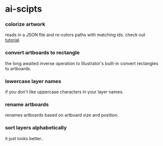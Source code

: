 # ai-scipts

### colorize artwork

reads in a JSON file and re-colors paths with matching ids. check out [tutorial](http://vis4.net/blog/posts/re-coloring-illustrator-graphics-based-on-data-files/)

### convert artboards to rectangle

the long awaited inverse operation to Illustrator's built-in convert rectangles to artboards.

### lowercase layer names

if you don't like uppercase characters in your layer names.

### rename artboards

renames artboards based on artboard size and position.

### sort layers alphabetically

it just looks better..
